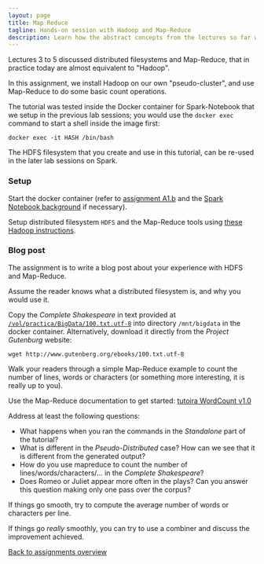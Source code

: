 ```yaml
---
layout: page
title: Map Reduce
tagline: Hands-on session with Hadoop and Map-Reduce
description: Learn how the abstract concepts from the lectures so far work out in practice.
---
```


Lectures 3 to 5 discussed distributed filesystems and Map-Reduce, that in practice today are almost equivalent to "Hadoop".

In this assignment, we install Hadoop on our own "pseudo-cluster", and use Map-Reduce to do some basic count operations.

The tutorial was tested inside the Docker container for Spark-Notebook that we setup in the previous lab sessions;
you would use the `docker exec` command to start a shell inside the image first:

```
docker exec -it HASH /bin/bash
```

The HDFS filesystem that you create and use in this tutorial, can be re-used in the later lab sessions on Spark.

### Setup

Start the docker container (refer to [assignment A1.b](A1b-docker.html)
and the [Spark Notebook background](../background/spark-notebook.html)
if necessary).

Setup distributed filesystem `HDFS` and the Map-Reduce tools using [these Hadoop instructions](../background/hadoop.html).

### Blog post

The assignment is to write a blog post about your experience with HDFS and Map-Reduce.

Assume the reader knows what a distributed filesystem is, and why you would use it.

Copy the *Complete Shakespeare* in text provided at 
[`/vol/practica/BigData/100.txt.utf-8`](file:///vol/practica/BigData/100.txt.utf-8)
into directory `/mnt/bigdata` in the docker container.
Alternatively, download it directly from the _Project Gutenburg_ website:

```
wget http://www.gutenberg.org/ebooks/100.txt.utf-8
```

Walk your readers through a simple Map-Reduce example to count the number of lines, words or characters 
(or something more interesting, it is really up to you).

Use the Map-Reduce documentation to get started:
[tutoira WordCount v1.0](https://hadoop.apache.org/docs/r1.2.1/mapred_tutorial.html#Example%3A+WordCount+v1.0)

Address at least the following questions:
+ What happens when you ran the commands in the _Standalone_ part of the tutorial?
+ What is different in the _Pseudo-Distributed_ case?
  How can we see that it is different from the generated output?
+ How do you use mapreduce to count the number of lines/words/characters/... in the *Complete Shakespeare*?
+ Does Romeo or Juliet appear more often in the plays?
  Can you answer this question making only one pass over the corpus?

If things go smooth, try to compute the average number of words or characters per line.

If things go _really_ smoothly, you can try to use a combiner and discuss the improvement achieved.

[Back to assignments overview](index.html)


